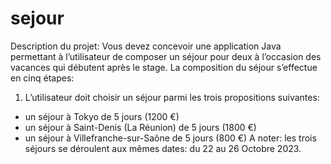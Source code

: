 # sejour
Description du projet:
Vous devez concevoir une application Java permettant à l’utilisateur de composer un séjour pour deux à l’occasion des vacances qui débutent après le stage.
La composition du séjour s’effectue en cinq étapes:
1) L’utilisateur doit choisir un séjour parmi les trois propositions suivantes:
- un séjour à Tokyo de 5 jours (1200 €)
- un séjour à Saint-Denis (La Réunion) de 5 jours (1800 €)
- un séjour à Villefranche-sur-Saône de 5 jours (800 €)
A noter: les trois séjours se déroulent aux mêmes dates: du 22 au 26 Octobre 2023.
